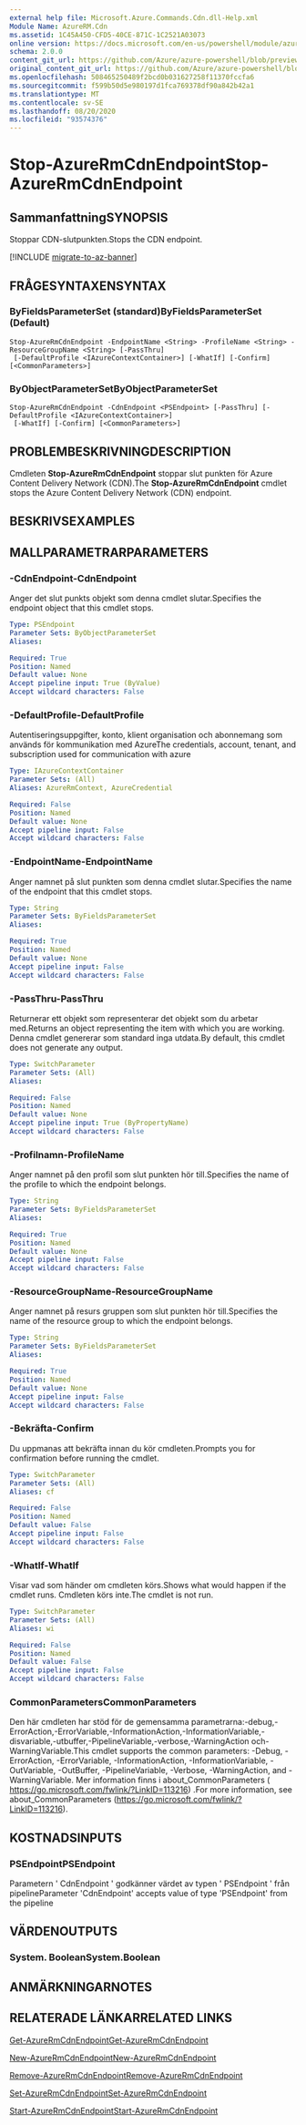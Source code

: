 ```yaml
---
external help file: Microsoft.Azure.Commands.Cdn.dll-Help.xml
Module Name: AzureRM.Cdn
ms.assetid: 1C45A450-CFD5-40CE-871C-1C2521A03073
online version: https://docs.microsoft.com/en-us/powershell/module/azurerm.cdn/stop-azurermcdnendpoint
schema: 2.0.0
content_git_url: https://github.com/Azure/azure-powershell/blob/preview/src/ResourceManager/Cdn/Commands.Cdn/help/Stop-AzureRmCdnEndpoint.md
original_content_git_url: https://github.com/Azure/azure-powershell/blob/preview/src/ResourceManager/Cdn/Commands.Cdn/help/Stop-AzureRmCdnEndpoint.md
ms.openlocfilehash: 508465250489f2bcd0b031627258f11370fccfa6
ms.sourcegitcommit: f599b50d5e980197d1fca769378df90a842b42a1
ms.translationtype: MT
ms.contentlocale: sv-SE
ms.lasthandoff: 08/20/2020
ms.locfileid: "93574376"
---
```

# <span data-ttu-id="5a6aa-101">Stop-AzureRmCdnEndpoint</span><span class="sxs-lookup"><span data-stu-id="5a6aa-101">Stop-AzureRmCdnEndpoint</span></span>

## <span data-ttu-id="5a6aa-102">Sammanfattning</span><span class="sxs-lookup"><span data-stu-id="5a6aa-102">SYNOPSIS</span></span>
<span data-ttu-id="5a6aa-103">Stoppar CDN-slutpunkten.</span><span class="sxs-lookup"><span data-stu-id="5a6aa-103">Stops the CDN endpoint.</span></span>

[!INCLUDE [migrate-to-az-banner](../../includes/migrate-to-az-banner.md)]

## <span data-ttu-id="5a6aa-104">FRÅGESYNTAXEN</span><span class="sxs-lookup"><span data-stu-id="5a6aa-104">SYNTAX</span></span>

### <span data-ttu-id="5a6aa-105">ByFieldsParameterSet (standard)</span><span class="sxs-lookup"><span data-stu-id="5a6aa-105">ByFieldsParameterSet (Default)</span></span>
```
Stop-AzureRmCdnEndpoint -EndpointName <String> -ProfileName <String> -ResourceGroupName <String> [-PassThru]
 [-DefaultProfile <IAzureContextContainer>] [-WhatIf] [-Confirm] [<CommonParameters>]
```

### <span data-ttu-id="5a6aa-106">ByObjectParameterSet</span><span class="sxs-lookup"><span data-stu-id="5a6aa-106">ByObjectParameterSet</span></span>
```
Stop-AzureRmCdnEndpoint -CdnEndpoint <PSEndpoint> [-PassThru] [-DefaultProfile <IAzureContextContainer>]
 [-WhatIf] [-Confirm] [<CommonParameters>]
```

## <span data-ttu-id="5a6aa-107">PROBLEMBESKRIVNING</span><span class="sxs-lookup"><span data-stu-id="5a6aa-107">DESCRIPTION</span></span>
<span data-ttu-id="5a6aa-108">Cmdleten **Stop-AzureRmCdnEndpoint** stoppar slut punkten för Azure Content Delivery Network (CDN).</span><span class="sxs-lookup"><span data-stu-id="5a6aa-108">The **Stop-AzureRmCdnEndpoint** cmdlet stops the Azure Content Delivery Network (CDN) endpoint.</span></span>

## <span data-ttu-id="5a6aa-109">BESKRIVS</span><span class="sxs-lookup"><span data-stu-id="5a6aa-109">EXAMPLES</span></span>

## <span data-ttu-id="5a6aa-110">MALLPARAMETRAR</span><span class="sxs-lookup"><span data-stu-id="5a6aa-110">PARAMETERS</span></span>

### <span data-ttu-id="5a6aa-111">-CdnEndpoint</span><span class="sxs-lookup"><span data-stu-id="5a6aa-111">-CdnEndpoint</span></span>
<span data-ttu-id="5a6aa-112">Anger det slut punkts objekt som denna cmdlet slutar.</span><span class="sxs-lookup"><span data-stu-id="5a6aa-112">Specifies the endpoint object that this cmdlet stops.</span></span>

```yaml
Type: PSEndpoint
Parameter Sets: ByObjectParameterSet
Aliases: 

Required: True
Position: Named
Default value: None
Accept pipeline input: True (ByValue)
Accept wildcard characters: False
```

### <span data-ttu-id="5a6aa-113">-DefaultProfile</span><span class="sxs-lookup"><span data-stu-id="5a6aa-113">-DefaultProfile</span></span>
<span data-ttu-id="5a6aa-114">Autentiseringsuppgifter, konto, klient organisation och abonnemang som används för kommunikation med Azure</span><span class="sxs-lookup"><span data-stu-id="5a6aa-114">The credentials, account, tenant, and subscription used for communication with azure</span></span>

```yaml
Type: IAzureContextContainer
Parameter Sets: (All)
Aliases: AzureRmContext, AzureCredential

Required: False
Position: Named
Default value: None
Accept pipeline input: False
Accept wildcard characters: False
```

### <span data-ttu-id="5a6aa-115">-EndpointName</span><span class="sxs-lookup"><span data-stu-id="5a6aa-115">-EndpointName</span></span>
<span data-ttu-id="5a6aa-116">Anger namnet på slut punkten som denna cmdlet slutar.</span><span class="sxs-lookup"><span data-stu-id="5a6aa-116">Specifies the name of the endpoint that this cmdlet stops.</span></span>

```yaml
Type: String
Parameter Sets: ByFieldsParameterSet
Aliases: 

Required: True
Position: Named
Default value: None
Accept pipeline input: False
Accept wildcard characters: False
```

### <span data-ttu-id="5a6aa-117">-PassThru</span><span class="sxs-lookup"><span data-stu-id="5a6aa-117">-PassThru</span></span>
<span data-ttu-id="5a6aa-118">Returnerar ett objekt som representerar det objekt som du arbetar med.</span><span class="sxs-lookup"><span data-stu-id="5a6aa-118">Returns an object representing the item with which you are working.</span></span>
<span data-ttu-id="5a6aa-119">Denna cmdlet genererar som standard inga utdata.</span><span class="sxs-lookup"><span data-stu-id="5a6aa-119">By default, this cmdlet does not generate any output.</span></span>

```yaml
Type: SwitchParameter
Parameter Sets: (All)
Aliases: 

Required: False
Position: Named
Default value: None
Accept pipeline input: True (ByPropertyName)
Accept wildcard characters: False
```

### <span data-ttu-id="5a6aa-120">-Profilnamn</span><span class="sxs-lookup"><span data-stu-id="5a6aa-120">-ProfileName</span></span>
<span data-ttu-id="5a6aa-121">Anger namnet på den profil som slut punkten hör till.</span><span class="sxs-lookup"><span data-stu-id="5a6aa-121">Specifies the name of the profile to which the endpoint belongs.</span></span>

```yaml
Type: String
Parameter Sets: ByFieldsParameterSet
Aliases: 

Required: True
Position: Named
Default value: None
Accept pipeline input: False
Accept wildcard characters: False
```

### <span data-ttu-id="5a6aa-122">-ResourceGroupName</span><span class="sxs-lookup"><span data-stu-id="5a6aa-122">-ResourceGroupName</span></span>
<span data-ttu-id="5a6aa-123">Anger namnet på resurs gruppen som slut punkten hör till.</span><span class="sxs-lookup"><span data-stu-id="5a6aa-123">Specifies the name of the resource group to which the endpoint belongs.</span></span>

```yaml
Type: String
Parameter Sets: ByFieldsParameterSet
Aliases: 

Required: True
Position: Named
Default value: None
Accept pipeline input: False
Accept wildcard characters: False
```

### <span data-ttu-id="5a6aa-124">-Bekräfta</span><span class="sxs-lookup"><span data-stu-id="5a6aa-124">-Confirm</span></span>
<span data-ttu-id="5a6aa-125">Du uppmanas att bekräfta innan du kör cmdleten.</span><span class="sxs-lookup"><span data-stu-id="5a6aa-125">Prompts you for confirmation before running the cmdlet.</span></span>

```yaml
Type: SwitchParameter
Parameter Sets: (All)
Aliases: cf

Required: False
Position: Named
Default value: False
Accept pipeline input: False
Accept wildcard characters: False
```

### <span data-ttu-id="5a6aa-126">-WhatIf</span><span class="sxs-lookup"><span data-stu-id="5a6aa-126">-WhatIf</span></span>
<span data-ttu-id="5a6aa-127">Visar vad som händer om cmdleten körs.</span><span class="sxs-lookup"><span data-stu-id="5a6aa-127">Shows what would happen if the cmdlet runs.</span></span>
<span data-ttu-id="5a6aa-128">Cmdleten körs inte.</span><span class="sxs-lookup"><span data-stu-id="5a6aa-128">The cmdlet is not run.</span></span>

```yaml
Type: SwitchParameter
Parameter Sets: (All)
Aliases: wi

Required: False
Position: Named
Default value: False
Accept pipeline input: False
Accept wildcard characters: False
```

### <span data-ttu-id="5a6aa-129">CommonParameters</span><span class="sxs-lookup"><span data-stu-id="5a6aa-129">CommonParameters</span></span>
<span data-ttu-id="5a6aa-130">Den här cmdleten har stöd för de gemensamma parametrarna:-debug,-ErrorAction,-ErrorVariable,-InformationAction,-InformationVariable,-disvariable,-utbuffer,-PipelineVariable,-verbose,-WarningAction och-WarningVariable.</span><span class="sxs-lookup"><span data-stu-id="5a6aa-130">This cmdlet supports the common parameters: -Debug, -ErrorAction, -ErrorVariable, -InformationAction, -InformationVariable, -OutVariable, -OutBuffer, -PipelineVariable, -Verbose, -WarningAction, and -WarningVariable.</span></span> <span data-ttu-id="5a6aa-131">Mer information finns i about_CommonParameters ( https://go.microsoft.com/fwlink/?LinkID=113216) .</span><span class="sxs-lookup"><span data-stu-id="5a6aa-131">For more information, see about_CommonParameters (https://go.microsoft.com/fwlink/?LinkID=113216).</span></span>

## <span data-ttu-id="5a6aa-132">KOSTNADS</span><span class="sxs-lookup"><span data-stu-id="5a6aa-132">INPUTS</span></span>

### <span data-ttu-id="5a6aa-133">PSEndpoint</span><span class="sxs-lookup"><span data-stu-id="5a6aa-133">PSEndpoint</span></span>
<span data-ttu-id="5a6aa-134">Parametern ' CdnEndpoint ' godkänner värdet av typen ' PSEndpoint ' från pipeline</span><span class="sxs-lookup"><span data-stu-id="5a6aa-134">Parameter 'CdnEndpoint' accepts value of type 'PSEndpoint' from the pipeline</span></span>

## <span data-ttu-id="5a6aa-135">VÄRDEN</span><span class="sxs-lookup"><span data-stu-id="5a6aa-135">OUTPUTS</span></span>

### <span data-ttu-id="5a6aa-136">System. Boolean</span><span class="sxs-lookup"><span data-stu-id="5a6aa-136">System.Boolean</span></span>

## <span data-ttu-id="5a6aa-137">ANMÄRKNINGAR</span><span class="sxs-lookup"><span data-stu-id="5a6aa-137">NOTES</span></span>

## <span data-ttu-id="5a6aa-138">RELATERADE LÄNKAR</span><span class="sxs-lookup"><span data-stu-id="5a6aa-138">RELATED LINKS</span></span>

[<span data-ttu-id="5a6aa-139">Get-AzureRmCdnEndpoint</span><span class="sxs-lookup"><span data-stu-id="5a6aa-139">Get-AzureRmCdnEndpoint</span></span>](./Get-AzureRmCdnEndpoint.md)

[<span data-ttu-id="5a6aa-140">New-AzureRmCdnEndpoint</span><span class="sxs-lookup"><span data-stu-id="5a6aa-140">New-AzureRmCdnEndpoint</span></span>](./New-AzureRmCdnEndpoint.md)

[<span data-ttu-id="5a6aa-141">Remove-AzureRmCdnEndpoint</span><span class="sxs-lookup"><span data-stu-id="5a6aa-141">Remove-AzureRmCdnEndpoint</span></span>](./Remove-AzureRmCdnEndpoint.md)

[<span data-ttu-id="5a6aa-142">Set-AzureRmCdnEndpoint</span><span class="sxs-lookup"><span data-stu-id="5a6aa-142">Set-AzureRmCdnEndpoint</span></span>](./Set-AzureRmCdnEndpoint.md)

[<span data-ttu-id="5a6aa-143">Start-AzureRmCdnEndpoint</span><span class="sxs-lookup"><span data-stu-id="5a6aa-143">Start-AzureRmCdnEndpoint</span></span>](./Start-AzureRmCdnEndpoint.md)


